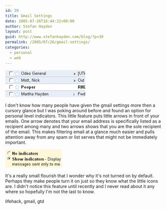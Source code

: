 ```yaml
---
id: 39
title: Gmail Settings
date: 2005-07-26T16:44:22+00:00
author: Stefan Hayden
layout: post
guid: http://www.stefanhayden.com/blog/?p=39
permalink: /2005/07/26/gmail-settings/
categories:
  - personal
  - web
---
```

<img src='/wp-content/gmailarrows.gif' alt='arrows in the inbox' class="center"/>

I don't know how many people have given the gmail settings more then a cursory glance but I was poking around before and found an option for personal level indicators. This little feature puts little arrows in front of your emails. One arrow denotes that your email address is specifically listed as a recipient among many and two arrows shows that you are the sole recipient of the email. This makes filtering email at a glance much easier and pulls attention away from any spam or list serves that might not be immediately important.

<img src='/wp-content/gmailoptions.gif' alt='gmail settings menu' class="center"/>

It's a really small flourish that I wonder why it's not turned on by default. Perhaps they make people turn it on just so they know what the little icons are. I didn't notice this feature until recently and I never read about it any where so hopefully I'm not the last to know.

<tags>lifehack, gmail, gtd</tags>
